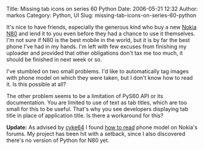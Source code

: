 Title: Missing tab icons on series 60 Python
Date: 2006-05-21 12:32
Author: markos
Category: Python, UI
Slug: missing-tab-icons-on-series-60-python

It's nice to have friends, especially the generous kind who buy a new
[Nokia N80](http://www.europe.nokia.com/n80) and lend it to you even
before they had a chance to use it themselves. I'm not sure if N80 is
the best mobile in the world, but it is by far the best phone I've had
in my hands. I'm left with few excuses from finishing my uploader and
provided that other obligations don't tax me too much, it should be
finished in next week or so.

I've stumbled on two small problems. I'd like to automatically tag
images with phone model on which they were taken, but I don't know how
to read it. Is this possible at all?

The other problem seems to be a limitation of PyS60 API or its
documentation. You are limited to use of text as tab titles, which are
too small for this to be useful. That's why you see developers
displaying tab title in place of application title. Is there a
workaround for this?

**Update:** As advised by
[cyke64](http://cyke64.googlepages.com/ "cyke64's homepage") I found
[how to
read](http://discussion.forum.nokia.com/forum/showthread.php?t=75744&highlight=phone+model)
phone model on Nokia's forums. My project has been hit with a setback,
since I also discovered there's no version of Python for N80 yet.

